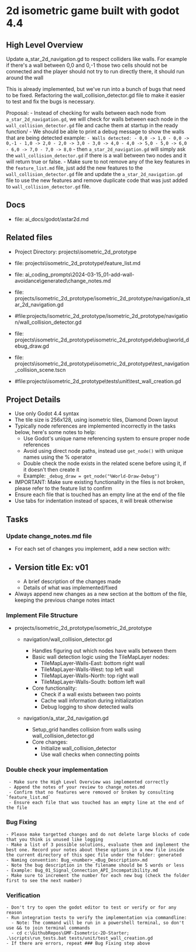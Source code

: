 # 2d isometric game built with godot 4.4

## High Level Overview
  Update a_star_2d_navigation.gd to respect colliders like walls. For example if there's a wall between 0,0 and 0,-1 those two cells should not be connected and the player should not try to run directly there, it should run around the wall

   This is already implemented, but we've run into a bunch of bugs that need to be fixed. Refactoring the wall_collision_detector.gd file to make it easier to test and fix the bugs is necessary.

   Proposal:
    - Instead of checking for walls between each node from `a_star_2d_navigation.gd`, we will check for walls between each node in the `wall_collision_detector.gd` file and cache them at startup in the ready function/
    - We should be able to print a debug message to show the walls that are being detected example:
    ```
      - Walls detected:
        - 0,0 -> 1,0
        - 0,0 -> 0,-1
        - 1,0 -> 2,0
        - 2,0 -> 3,0
        - 3,0 -> 4,0
        - 4,0 -> 5,0
        - 5,0 -> 6,0
        - 6,0 -> 7,0
        - 7,0 -> 8,0
    ```
    - then `a_star_2d_navigation.gd` will simply ask the `wall_collision_detector.gd` if there is a wall between two nodes and it will return true or false.
    - Make sure to not remove any of the key features in the `feature_list.md` file, just add the new features to the `wall_collision_detector.gd` file and update the `a_star_2d_navigation.gd` file to use the new features and remove duplicate code that was just added to `wall_collision_detector.gd` file.
     

## Docs

 - file: ai_docs/godot/astar2d.md

## Related files
 - Project Directory: projects\isometric_2d_prototype
 - file: projects\isometric_2d_prototype\feature_list.md

- file: ai_coding_prompts\2024-03-15_01-add-wall-avoidance\generated\change_notes.md

 - file: projects/isometric_2d_prototype/isometric_2d_prototype/navigation/a_star_2d_navigation.gd
 - #file:projects/isometric_2d_prototype/isometric_2d_prototype/navigation/wall_collision_detector.gd 
 - file: projects\isometric_2d_prototype\isometric_2d_prototype\debug\world_debug_draw.gd
 - file: projects\isometric_2d_prototype\isometric_2d_prototype\test_navigation_collision_scene.tscn
 - #file:projects\isometric_2d_prototype\tests\unit\test_wall_creation.gd 

## Project Details
 - Use only Godot 4.4 syntax
 - The tile size is 256x128, using isometric tiles, Diamond Down layout
 - Typically node references are implemented incorrectly in the tasks below, here's some notes to help:
   - Use Godot's unique name referencing system to ensure proper node references
   - Avoid using direct node paths, instead use `get_node()` with unique names using the % operator
   - Double check the node exists in the related scene before using it, if it doesn't then create it
   - Example: `_debug_draw = get_node("%World-Draw-Debug")`
  - IMPORTANT: Make sure existing functionality in the files is not broken, please refer to the feature list to confirm
  - Ensure each file that is touched has an empty line at the end of the file
  - Use tabs for indentation instead of spaces, it will break otherwise

## Tasks

### Update change_notes.md file
 - For each set of changes you implement, add a new section with:
  - ## Version title Ex: v01
    - A brief description of the changes made
    - Details of what was implemented/fixed
 - Always append new changes as a new section at the bottom of the file, keeping the previous change notes intact

### Implement File Structure
- projects/isometric_2d_prototype/isometric_2d_prototype
  - navigation/wall_collision_detector.gd
    - Handles figuring out which nodes have walls between them
    - Basic wall detection logic using the TileMapLayer nodes:
      - TileMapLayer-Walls-East: bottom right wall
      - TileMapLayer-Walls-West: top left wall
      - TileMapLayer-Walls-North: top right wall
      - TileMapLayer-Walls-South: bottom left wall
    - Core functionality:
      - Check if a wall exists between two points
      - Cache wall information during initialization
      - Debug logging to show detected walls
    
  - navigation/a_star_2d_navigation.gd 
    - Setup_grid handles collision from walls using wall_collision_detector.gd
    - Core changes:
      - Initialize wall_collision_detector
      - Use wall checks when connecting points

### Double check your implementation
```
 - Make sure the High Level Overview was implemented correctly
 - Append the notes of your review to change_notes.md
 - Confirm that no features were removed or broken by consulting `feature_list.md`
 - Ensure each file that was touched has an empty line at the end of the file
```

### Bug Fixing
```
- Please make targetted changes and do not delete large blocks of code that you think is unused like logging
- Make a list of 3 possible solutions, evaluate them and implement the best one. Record your notes about these options in a new file inside the current directory of this spec file under the folder: generated
- Naming convention: Bug_<number>_<Bug_Description>.md
- Note the bug description in the filename should be 5 words or less
- Example: Bug_01_Signal_Connection_API_Incompatibility.md
- Make sure to increment the number for each new bug (check the folder first to see the next number)
```

### Verification
```
- Don't try to open the godot editor to test or verify or for any reason
- Run integration tests to verify the implementation via commandline:
  - Note: The command will be run in a powershell terminal, so don't use && to join terminal commands
  - cd c:\GithubRepos\GMF-Isometric-2D-Starter; .\scripts\run_tests.bat tests/unit/test_wall_creation.gd
- If there are errors, repeat ### Bug Fixing step above
```
